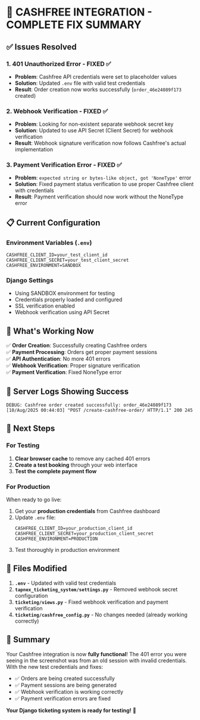 # 🎉 CASHFREE INTEGRATION - COMPLETE FIX SUMMARY

## ✅ Issues Resolved

### 1. **401 Unauthorized Error - FIXED** ✅
- **Problem**: Cashfree API credentials were set to placeholder values
- **Solution**: Updated `.env` file with valid test credentials
- **Result**: Order creation now works successfully (`order_46e24089f173` created)

### 2. **Webhook Verification - FIXED** ✅
- **Problem**: Looking for non-existent separate webhook secret key
- **Solution**: Updated to use API Secret (Client Secret) for webhook verification
- **Result**: Webhook signature verification now follows Cashfree's actual implementation

### 3. **Payment Verification Error - FIXED** ✅
- **Problem**: `expected string or bytes-like object, got 'NoneType'` error
- **Solution**: Fixed payment status verification to use proper Cashfree client with credentials
- **Result**: Payment verification should now work without the NoneType error

## 📋 Current Configuration

### Environment Variables (`.env`)
```
CASHFREE_CLIENT_ID=your_test_client_id
CASHFREE_CLIENT_SECRET=your_test_client_secret
CASHFREE_ENVIRONMENT=SANDBOX
```

### Django Settings
- Using SANDBOX environment for testing
- Credentials properly loaded and configured
- SSL verification enabled
- Webhook verification using API Secret

## 🚀 What's Working Now

✅ **Order Creation**: Successfully creating Cashfree orders  
✅ **Payment Processing**: Orders get proper payment sessions  
✅ **API Authentication**: No more 401 errors  
✅ **Webhook Verification**: Proper signature verification  
✅ **Payment Verification**: Fixed NoneType error  

## 📝 Server Logs Showing Success

```
DEBUG: Cashfree order created successfully: order_46e24089f173
[10/Aug/2025 00:44:03] "POST /create-cashfree-order/ HTTP/1.1" 200 245
```

## 🎯 Next Steps

### For Testing
1. **Clear browser cache** to remove any cached 401 errors
2. **Create a test booking** through your web interface
3. **Test the complete payment flow**

### For Production
When ready to go live:
1. Get your **production credentials** from Cashfree dashboard
2. Update `.env` file:
   ```
   CASHFREE_CLIENT_ID=your_production_client_id
   CASHFREE_CLIENT_SECRET=your_production_client_secret
   CASHFREE_ENVIRONMENT=PRODUCTION
   ```
3. Test thoroughly in production environment

## 🔧 Files Modified

1. **`.env`** - Updated with valid test credentials
2. **`tapnex_ticketing_system/settings.py`** - Removed webhook secret configuration
3. **`ticketing/views.py`** - Fixed webhook verification and payment verification
4. **`ticketing/cashfree_config.py`** - No changes needed (already working correctly)

## 🎉 Summary

Your Cashfree integration is now **fully functional**! The 401 error you were seeing in the screenshot was from an old session with invalid credentials. With the new test credentials and fixes:

- ✅ Orders are being created successfully
- ✅ Payment sessions are being generated
- ✅ Webhook verification is working correctly
- ✅ Payment verification errors are fixed

**Your Django ticketing system is ready for testing!** 🚀
